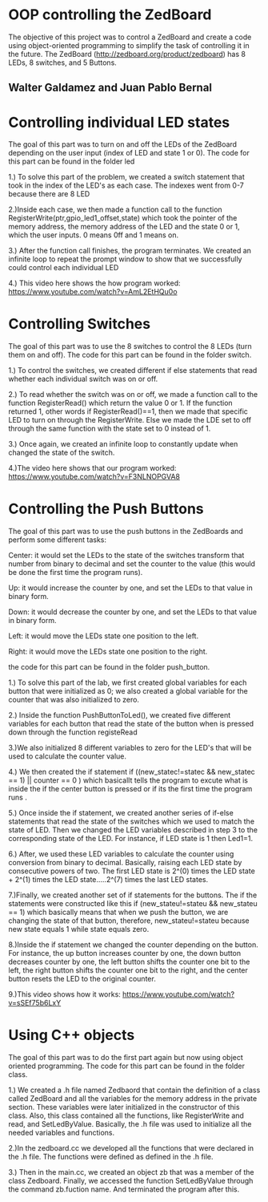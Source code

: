# OOP controlling the ZedBoard

The objective of this project was to control a ZedBoard and create a code using object-oriented programming to simplify the task of controlling it in the future. The ZedBoard (http://zedboard.org/product/zedboard) has 8 LEDs, 8 switches, and 5 Buttons. 


## Walter Galdamez and Juan Pablo Bernal

# Controlling individual LED states

The goal of this part was to turn on and off the LEDs of the ZedBoard depending on the user input (index of LED and state 1 or 0). The code for this part can be found in the folder led  

1.) To solve this part of the problem, we created a switch statement that took in the index of the LED's as each case. The indexes went from 0-7 because there are 8 LED

2.)Inside each case, we then made a function call to the function RegisterWrite(ptr,gpio_led1_offset,state) which took the pointer of the memory address, the memory address of the LED and the state 0 or 1, which the user inputs. 0 means 0ff and 1 means on.

3.) After the function call finishes, the program terminates. We created an infinite loop to repeat the prompt window to show that we successfully could control each individual LED

4.) This video here shows the how program worked: https://www.youtube.com/watch?v=AmL2EtHQu0o

# Controlling Switches 

The goal of this part was to use the 8 switches to control the 8 LEDs (turn them on and off). The code for this part can be found in the folder switch.

1.) To control the switches, we created different if else statements that read whether each individual switch was on or off. 

2.) To read whether the switch was on or off, we made a function call to the function RegisterRead() which return the value 0 or 1. If the function returned 1, other words if RegisterRead()==1, then we made that specific LED to turn on through the RegisterWrite. Else we made the LDE set to off through the same function with the state set to 0 instead of 1.

3.) Once again, we created an infinite loop to constantly update when changed the state of the switch.

4.)The video here shows that our program worked: https://www.youtube.com/watch?v=F3NLNOPGVA8

# Controlling the Push Buttons 

The goal of this part was to use the push buttons in the ZedBoards and perform some different tasks:

Center: it would set the LEDs to the state of the switches transform that number from binary to decimal and set the counter to the value (this would be done the first time the program runs).

Up: it would increase the counter by one, and set the LEDs to that value in binary form. 

Down: it would decrease the counter by one, and set the LEDs to that value in binary form.

Left: it would move the LEDs state one position to the left.

Right: it would move the LEDs state one position to the right.

the code for this part can be found in the folder push_button.

1.) To solve this part of the lab, we first created global variables for each button that were initialized as 0; we also created a global variable for the counter that was also initialized to zero.

2.) Inside the function PushButtonToLed(), we created five different variables for each button that read the state of the button when is pressed down through the function registeRead

3.)We also initialized 8 different variables to zero for the LED's that will be used to calculate the counter value.

4.) We then created the if statement if ((new_statec!=statec && new_statec == 1) || counter == 0 ) which basicallt tells the program to excute what is inside the if the center button is pressed or if its the first time the program runs .

5.) Once inside the if statement, we created another series of if-else statements that read the state of the switches which we used to match the state of LED. Then we changed the LED variables described in step 3 to the corresponding state of the LED. For instance, if LED state is 1 then Led1=1.

6.) After, we used these LED variables to calculate the counter using conversion from binary to decimal. Basically, raising each LED state by consecutive powers of two. The first LED state is 2^(0) times the LED state + 2^(1) times the LED state.....2^(7) times the last LED states.

7.)Finally, we created another set of if statements for the buttons. The if the statements were constructed like this if (new_stateu!=stateu && new_stateu == 1) which basically means that when we push the button, we are changing the state of that button, therefore, new_stateu!=stateu because new state equals 1 while state equals zero. 

8.)Inside the if statement we changed the counter depending on the button. For instance, the up button increases counter by one, the down button decreases counter by one, the left button shifts the counter one bit to the left, the right button shifts the counter one bit to the right, and the center button resets the LED to the original counter.

9.)This video shows how it works: https://www.youtube.com/watch?v=sSEf75b6LxY

# Using C++ objects 

The goal of this part was to do the first part again but now using object oriented programming. The code for this part can be found in the folder class.

1.) We created a .h file named Zedbaord that contain the definition of a class called ZedBoard and all the variables for the memory address in the private section. These variables were later initialized in the constructor of this class. Also, this class contained all the functions, like RegisterWrite and read, and SetLedByValue. Basically, the .h file was used to initialize all the needed variables and functions.

2.)In the zedboard.cc we developed all the functions that were declared in the .h file. The functions were defined as defined in the .h file.

3.) Then in the main.cc, we created an object zb that was a member of the class Zedboard. Finally, we accessed the function SetLedByValue through the command zb.fuction name. And terminated the program after this.




